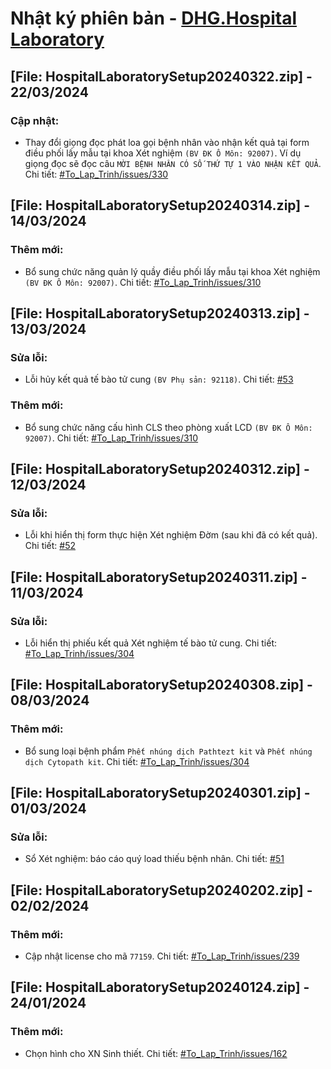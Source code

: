 # Nhật ký phiên bản - [DHG.Hospital Laboratory](https://gofile.me/78TQg/B0ya25kSe)

## [File: HospitalLaboratorySetup20240322.zip] - 22/03/2024
### Cập nhật:
- Thay đổi giọng đọc phát loa gọi bệnh nhân vào nhận kết quả tại form điều phối lấy mẫu tại khoa Xét nghiệm `(BV ĐK Ô Môn: 92007)`. Ví dụ giọng đọc sẽ đọc câu `MỜI BỆNH NHÂN CÓ SỐ THỨ TỰ 1 VÀO NHẬN KẾT QUẢ`. Chi tiết: [#To_Lap_Trinh/issues/330](https://github.com/dh-hos/To_Lap_Trinh/issues/330)

## [File: HospitalLaboratorySetup20240314.zip] - 14/03/2024
### Thêm mới:
- Bổ sung chức năng quản lý quầy điều phối lấy mẫu tại khoa Xét nghiệm `(BV ĐK Ô Môn: 92007)`. Chi tiết: [#To_Lap_Trinh/issues/310](https://github.com/dh-hos/To_Lap_Trinh/issues/310#issuecomment-1996289305)

## [File: HospitalLaboratorySetup20240313.zip] - 13/03/2024
### Sửa lỗi:
- Lỗi hủy kết quả tế bào tử cung `(BV Phụ sản: 92118)`. Chi tiết: [#53](https://github.com/dh-hos/dhg.hospitallaboratory/issues/53)
### Thêm mới:
- Bổ sung chức năng cấu hình CLS theo phòng xuất LCD `(BV ĐK Ô Môn: 92007)`. Chi tiết: [#To_Lap_Trinh/issues/310](https://github.com/dh-hos/To_Lap_Trinh/issues/310)

## [File: HospitalLaboratorySetup20240312.zip] - 12/03/2024
### Sửa lỗi:
- Lỗi khi hiển thị form thực hiện Xét nghiệm Đờm (sau khi đã có kết quả). Chi tiết: [#52](https://github.com/dh-hos/dhg.hospitallaboratory/issues/52)

## [File: HospitalLaboratorySetup20240311.zip] - 11/03/2024
### Sửa lỗi:
- Lỗi hiển thị phiếu kết quả Xét nghiệm tế bào tử cung. Chi tiết: [#To_Lap_Trinh/issues/304](https://github.com/dh-hos/To_Lap_Trinh/issues/304#issuecomment-1987471747)

## [File: HospitalLaboratorySetup20240308.zip] - 08/03/2024
### Thêm mới:
- Bổ sung loại bệnh phẩm `Phết nhúng dịch Pathtezt kit` và `Phết nhúng dịch Cytopath kit`. Chi tiết: [#To_Lap_Trinh/issues/304](https://github.com/dh-hos/To_Lap_Trinh/issues/304)

## [File: HospitalLaboratorySetup20240301.zip] - 01/03/2024
### Sửa lỗi:
- Sổ Xét nghiệm: báo cáo quý load thiếu bệnh nhân. Chi tiết: [#51](https://github.com/dh-hos/dhg.hospitallaboratory/issues/51)

## [File: HospitalLaboratorySetup20240202.zip] - 02/02/2024
### Thêm mới:
- Cập nhật license cho mã `77159`. Chi tiết: [#To_Lap_Trinh/issues/239](https://github.com/dh-hos/To_Lap_Trinh/issues/239)

## [File: HospitalLaboratorySetup20240124.zip] - 24/01/2024
### Thêm mới:
- Chọn hình cho XN Sinh thiết. Chi tiết: [#To_Lap_Trinh/issues/162](https://github.com/dh-hos/To_Lap_Trinh/issues/162)
